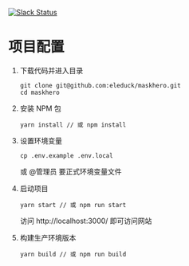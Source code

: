[![Slack Status](https://slackin-extended.baibonjwa.now.sh/badge.svg)](https://slackin-extended.baibonjwa.now.sh)


# 项目配置

1. 下载代码并进入目录

   ```shell
   git clone git@github.com:eleduck/maskhero.git
   cd maskhero
   ```

2. 安装 NPM 包

   ```shell
   yarn install // 或 npm install
   ```

3. 设置环境变量

   ```shell
   cp .env.example .env.local
   ```

   或 @管理员 要正式环境变量文件

4. 启动项目

   ```
   yarn start // 或 npm run start
   ```

   访问 http://localhost:3000/ 即可访问网站

5. 构建生产环境版本

   ```
   yarn build // 或 npm run build
   ```
